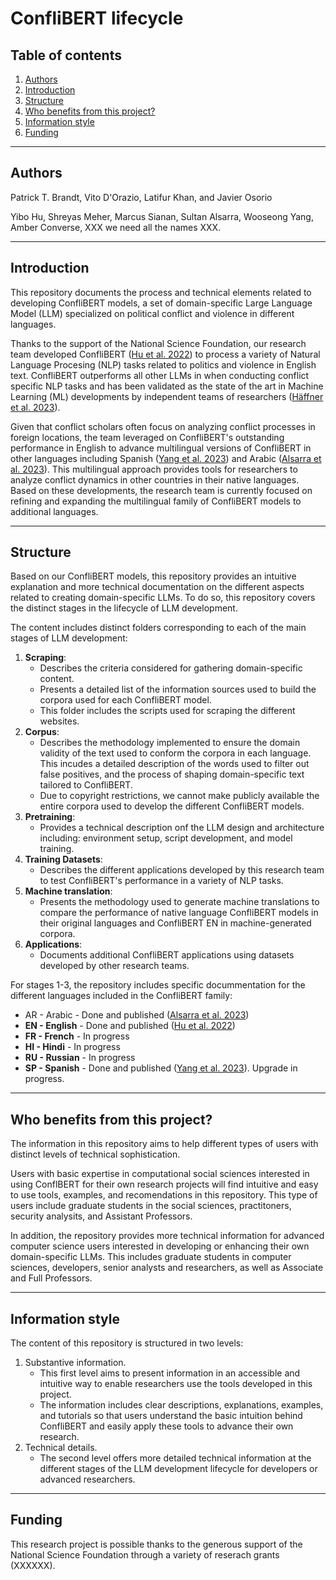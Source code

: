 # ConfliBERT lifecycle

## Table of contents
1. [Authors](#authors)
2. [Introduction](#introduction)
3. [Structure](#structure)
4. [Who benefits from this project?](#audience)
5. [Information style](#information)
6. [Funding](#funding)

---

## Authors <a name="authors"></a>

Patrick T. Brandt, Vito D'Orazio, Latifur Khan, and Javier Osorio

Yibo Hu, Shreyas Meher, Marcus Sianan, Sultan Alsarra, Wooseong Yang, Amber Converse, XXX we need all the names XXX.


---

## Introduction <a name="introduction"></a>

This repository documents the process and technical elements related to developing ConfliBERT models, a set of domain-specific Large Language Model (LLM) specialized on political conflict and violence in different languages. 

Thanks to the support of the National Science Foundation, our research team developed ConfliBERT ([Hu et al. 2022](https://aclanthology.org/2022.naacl-main.400/)) to process a variety of Natural Language Procesing (NLP) tasks related to politics and violence in English text. ConfliBERT outperforms all other LLMs in when conducting conflict specific NLP tasks and has been validated as the state of the art in Machine Learning (ML) developments by independent teams of researchers ([Häffner et al. 2023](https://www.cambridge.org/core/journals/political-analysis/article/introducing-an-interpretable-deep-learning-approach-to-domainspecific-dictionary-creation-a-use-case-for-conflict-prediction/BB6AD7222954A1779D97AB319621DC7E)).

Given that conflict scholars often focus on analyzing conflict processes in foreign locations, the team leveraged on ConfliBERT's outstanding performance in English to advance multilingual versions of ConfliBERT in other languages including Spanish ([Yang et al. 2023](https://ieeexplore.ieee.org/document/10409883)) and Arabic ([Alsarra et al. 2023](https://aclanthology.org/2023.ranlp-1.11/#:~:text=2023.-,ConfliBERT%2DArabic%3A%20A%20Pre%2Dtrained%20Arabic%20Language%20Model%20for,%E2%80%93108%2C%20Varna%2C%20Bulgaria.)). This multilingual approach provides tools for researchers to analyze conflict dynamics in other countries in their native languages. Based on these developments, the research team is currently focused on refining and expanding the multilingual family of ConfliBERT models to additional languages.

---

## Structure <a name="structure"></a>

Based on our ConfliBERT models, this repository provides an intuitive explanation and more technical documentation on the different aspects related to creating domain-specific LLMs. To do so, this repository covers the distinct stages in the lifecycle of LLM development.

The content includes distinct folders corresponding to each of the main stages of LLM development:

1. **Scraping**:
   * Describes the criteria considered for gathering domain-specific content.
   * Presents a detailed list of the information sources used to build the corpora used for each ConfliBERT model.
   * This folder includes the scripts used for scraping the different websites.
2. **Corpus**:
   * Describes the methodology implemented to ensure the domain validity of the text used to conform the corpora in each language. This incudes a detailed description of the words used to filter out false positives, and the process of shaping domain-specific text tailored to ConfliBERT.
   * Due to copyright restrictions, we cannot make publicly available the entire corpora used to develop the different ConfliBERT models.
3. **Pretraining**:
   * Provides a technical description onf the LLM design and architecture including: environment setup, script development, and model training.
4. **Training Datasets**:
   * Describes the different applications developed by this research team to test ConfliBERT's performance in a variety of NLP tasks.
5. **Machine translation**:
   * Presents the methodology used to generate machine translations to compare the performance of native language ConfliBERT models in their original languages and ConfliBERT EN in machine-generated corpora. 
6. **Applications**:
   * Documents additional ConfliBERT applications using datasets developed by other research teams.

For stages 1-3, the repository includes specific docummentation for the different languages included in the ConfliBERT family:

* AR - Arabic - Done and published ([Alsarra et al. 2023](https://aclanthology.org/2023.ranlp-1.11/#:~:text=2023.-,ConfliBERT%2DArabic%3A%20A%20Pre%2Dtrained%20Arabic%20Language%20Model%20for,%E2%80%93108%2C%20Varna%2C%20Bulgaria.))
* **EN - English** - Done and published ([Hu et al. 2022](https://aclanthology.org/2022.naacl-main.400/))
* **FR - French** - In progress
* **HI - Hindi** - In progress
* **RU - Russian** - In progress
* **SP - Spanish** - Done and published ([Yang et al. 2023](https://ieeexplore.ieee.org/document/10409883)). Upgrade in progress.

---

## Who benefits from this project? <a name="audience"></a>

The information in this repository aims to help different types of users with distinct levels of technical sophistication. 

Users with basic expertise in computational social sciences interested in using ConflBERT for their own research projects will find intuitive and easy to use tools, examples, and recomendations in this repository. This type of users include graduate students in the social sciences, practitoners, security analysits, and Assistant Professors. 

In addition, the repository provides more technical information for advanced computer science users interested in developing or enhancing their own domain-specific LLMs. This includes graduate students in computer sciences, developers, senior analysts and researchers, as well as Associate and Full Professors.



---

## Information style <a name="information"></a>

The content of this repository is structured in two levels:

1. Substantive information.
   * This first level aims to present information in an accessible and intuitive way to enable researchers use the tools developed in this project.
   * The information includes clear descriptions, explanations, examples, and tutorials so that users understand the basic intuition behind ConfliBERT and easily apply  these tools to advance their own research.  
2. Technical details.
   * The second level offers more detailed technical information at the different stages of the LLM development lifecycle for developers or advanced researchers.

---

## Funding  <a name="funding"></a>

This research project is possible thanks to the generous support of the National Science Foundation through a variety of reserach grants (XXXXXX).


